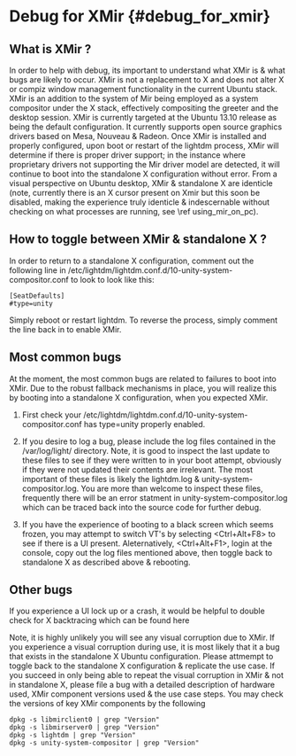 Debug for XMir {#debug_for_xmir}
=================

What is XMir ?
----------------

In order to help with debug, its important to understand what XMir is & what bugs are likely to occur. XMir is not a replacement to X and does not alter X or compiz window management functionality in the current Ubuntu stack. XMir is an addition to the system of Mir being employed as a system compositor under the X stack, effectively compositing the greeter and the desktop session. XMir is currently targeted at the Ubuntu 13.10 release as being the default configuration. It currently supports open source graphics drivers based on Mesa, Nouveau & Radeon. Once XMir is installed and properly configured, upon boot or restart of the lightdm process, XMir will determine if there is proper driver support; in the instance where proprietary drivers not supporting the Mir driver model are detected, it will continue to boot into the standalone X configuration without error. From a visual perspective on Ubuntu desktop, XMir & standalone X are identicle (note, currently there is an X cursor present on Xmir but this soon be disabled, making the experience truly identicle & indescernable without checking on what processes are running, see  \ref using_mir_on_pc).


How to toggle between XMir & standalone X ?
-------------------------------------

In order to return to a standalone X configuration, comment out the following line in /etc/lightdm/lightdm.conf.d/10-unity-system-compositor.conf to look to look like this:

    [SeatDefaults]
    #type=unity

Simply reboot or restart lightdm.
To reverse the process, simply comment the line back in to enable XMir.

Most common bugs
-------------------------------------

At the moment, the most common bugs are related to failures to boot into XMir. Due to the robust fallback mechanisms in place, you will realize this by booting into a standalone X configuration, when you expected XMir.

1. First check your /etc/lightdm/lightdm.conf.d/10-unity-system-compositor.conf has type=unity properly enabled.

2. If you desire to log a bug, please include the log files contained in the /var/log/light/ directory. Note, it is good to inspect the last update to these files to see if they were written to in your boot attempt, obviously if they were not updated their contents are irrelevant. The most important of these files is likely the lightdm.log & unity-system-compositor.log. You are more than welcome to inspect these files, frequently there will be an error statment in unity-system-compositor.log which can be traced back into the source code for further debug.

3. If you have the experience of booting to a black screen which seems frozen, you may attempt to switch VT's by selecting <Ctrl+Alt+F8> to see if there is a UI present. Aleternatively, <Ctrl+Alt+F1>, login at the console, copy out the log files mentioned above, then toggle back to standalone X as described above & rebooting.

Other bugs
-------------------------------------

If you experience a UI lock up or a crash, it would be helpful to double check for X backtracing which can be found here 

Note, it is highly unlikely you will see any visual corruption due to XMir. If you experience a visual corruption during use, it is most likely that it a bug that exists in the standalone X Ubuntu configuration. Please attmempt to toggle back to the standalone X configuration & replicate the use case. If you succeed in only being able to repeat the visual corruption in XMir & not in standalone X, please file a bug with a detailed description of hardware used, XMir component versions used & the use case steps. You may check the versions of key XMir components by the following

    dpkg -s libmirclient0 | grep "Version"
    dpkg -s libmirserver0 | grep "Version"
    dpkg -s lightdm | grep "Version"
    dpkg -s unity-system-compositor | grep "Version"


